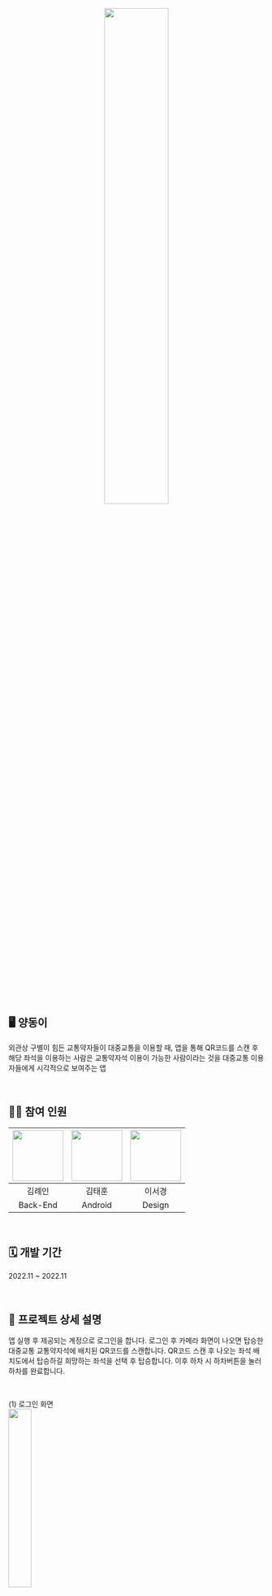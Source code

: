 <p align="center">
  <img src="https://github.com/user-attachments/assets/6d613579-aa4d-4667-8158-01690fb3fe44" width="50%">
</p>

## 🖥️ 양동이
외관상 구별이 힘든 교통약자들이 대중교통을 이용할 때, 앱을 통해 QR코드를 스캔 후 해당 좌석을 이용하는 사람은 교통약자석 이용이 가능한 사람이라는 것을 대중교통 이용자들에게 시각적으로 보여주는 앱

<br>

## 🧑‍💻 참여 인원
|  <img src="https://github.com/user-attachments/assets/1e215a6b-5d4d-4382-9937-d30d5b57d8b9" width="100" height="100">  | <img src="https://github.com/user-attachments/assets/9bbe9e79-04b6-44b1-a68c-eae5a049c2ad" width="100" height="100">  | <img src="https://github.com/user-attachments/assets/1e215a6b-5d4d-4382-9937-d30d5b57d8b9" width="100" height="100">  |
|:---:|:---:|:---:|
| 김례인 | 김태훈 | 이서경 |
| Back-End | Android | Design |

<br>

## 🗓️ 개발 기간
2022.11 ~ 2022.11

<br>

## 📁 프로젝트 상세 설명
  앱 실행 후 제공되는 계정으로 로그인을 합니다. 로그인 후 카메라 화면이 나오면 탑승한 대중교통 교통약자석에 배치된 QR코드를 스캔합니다. QR코드 스캔 후 나오는 좌석 배치도에서 탑승하길 희망하는 좌석을 선택 후 탑승합니다. 이후 하차 시 하차버튼을 눌러 하차를 완료합니다.

  <br>

  (1) 로그인 화면  
  <img src="https://github.com/user-attachments/assets/721b0d53-de16-4491-98a1-2dd6da2ec63f" width="30%">  

  (2) 'QR 사용법 알아보기'를 누르면 나오는 앱 사용법  
  <img src="https://github.com/user-attachments/assets/ae6e37ec-d85a-4420-9493-e723312f827b" width="30%">  
  
  (3) 로그인 후 QR코드 스캔 촬영 화면 (Virtual Device 사용으로 카메라 화면이 나오지 않습니다. 실제 기기에서 앱 사용시 카메라가 정상적으로 작동되며 QR코드를 인식합니다.)  
  <img src="https://github.com/user-attachments/assets/a0b2ed63-2910-422b-839e-e4edb29321b6" width="30%">  

  (4) 스캔한 QR코드에 저장되어 있는 대중교통 식별코드에 맞춰 탑승한 나오는 대중교통의 좌석 배치도 (노란색 좌석이 비어있는 교통 약자석으로 누군가 탑승 중이라면 해당 좌석에 X가 나타나 선택이 불가합니다.)  
  <img src="https://github.com/user-attachments/assets/669a225c-188e-4dc2-a051-0201593dbc70" width="30%">  

  (5) 좌석 선택 후 나오는 화면으로 하차 시 하차버튼을 누르게 되면 QR코드 촬영 화면으로 이동  
  <img src="https://github.com/user-attachments/assets/418041d9-4aea-426f-ad1c-2747f748df3c" width="30%">

<br>

## ✏️ 배운 내용
- Android 환경 및 구조에 대해 배울 수 있었습니다.
- Firebase의 이론에 대해 배우고, 구축한 Firebase서버와 앱을 연결하여 데이터를 실시간으로 처리하는 방법을 익혔습니다.
- Zxing라이브러리를 통해, 카메라를 사용해 QR코드 스캔 기능을 구현해볼 수 있었습니다.
- 팀원들과 협업하며 Git과 GitHub를 통해 버전 관리 및 협업 개발 경험을 쌓았습니다.

<br>

## 🛠️ 사용 기술
[![My Skills](https://skillicons.dev/icons?i=androidstudio,firebase,java)](https://skillicons.dev)
